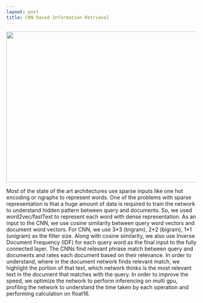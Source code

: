 ```yaml
---
layout: post
title: CNN based Information Retrieval
---
```

<p align="center">
  <img width="600" height="400" src="{{ site.baseurl }}/images/cnn_search.png">
</p>

Most of the state of the art architectures use sparse inputs like one hot encoding or ngraphs to
represent words. One of the problems with sparse representation is that a huge
amount of data is required to train the network to understand hidden
pattern between query and documents. So, we used word2vec/fastText to represent
each word with dense representation. As an input to the CNN, we use cosine
similarity between query word vectors and document word vectors. For CNN, we use
3\*3 (trigram), 2\*2 (bigram), 1\*1 (unigram) as the filter size. Along with
cosine similarity, we also use Inverse Document Frequency (IDF) for each
query word as the final input to the fully connected layer. The CNNs find
relevant phrase match between query and documents and rates each document based on their
relevance. In order to understand, where in the document network finds
relevant match, we highlight the portion of that text, which network thinks
is the most relevant text in the document that matches with the query. In
order to improve the speed, we optimize the network to perform inferencing
on multi gpu, profiling the network to understand the time taken by each
operation and performing calculation on float16.

